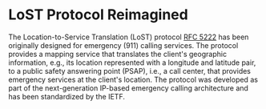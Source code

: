 # LoST Protocol Reimagined

The Location-to-Service Translation (LoST) protocol [RFC 5222](https://www.rfc-editor.org/rfc/rfc5222.html) has been originally designed for emergency (911) calling services. The protocol provides a mapping service that translates the client's geographic information, e.g., its location represented with a longitude and latitude pair, to a public safety answering point (PSAP), i.e., a call center, that provides emergency services at the client's location. The protocol was developed as part of the next-generation IP-based emergency calling architecture and has been standardized by the IETF.
